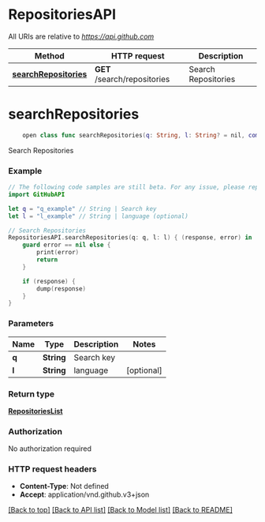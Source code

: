 # RepositoriesAPI

All URIs are relative to *https://api.github.com*

Method | HTTP request | Description
------------- | ------------- | -------------
[**searchRepositories**](RepositoriesAPI.md#searchrepositories) | **GET** /search/repositories | Search Repositories


# **searchRepositories**
```swift
    open class func searchRepositories(q: String, l: String? = nil, completion: @escaping (_ data: RepositoriesList?, _ error: Error?) -> Void)
```

Search Repositories

### Example 
```swift
// The following code samples are still beta. For any issue, please report via http://github.com/OpenAPITools/openapi-generator/issues/new
import GitHubAPI

let q = "q_example" // String | Search key
let l = "l_example" // String | language (optional)

// Search Repositories
RepositoriesAPI.searchRepositories(q: q, l: l) { (response, error) in
    guard error == nil else {
        print(error)
        return
    }

    if (response) {
        dump(response)
    }
}
```

### Parameters

Name | Type | Description  | Notes
------------- | ------------- | ------------- | -------------
 **q** | **String** | Search key | 
 **l** | **String** | language | [optional] 

### Return type

[**RepositoriesList**](RepositoriesList.md)

### Authorization

No authorization required

### HTTP request headers

 - **Content-Type**: Not defined
 - **Accept**: application/vnd.github.v3+json

[[Back to top]](#) [[Back to API list]](../README.md#documentation-for-api-endpoints) [[Back to Model list]](../README.md#documentation-for-models) [[Back to README]](../README.md)

